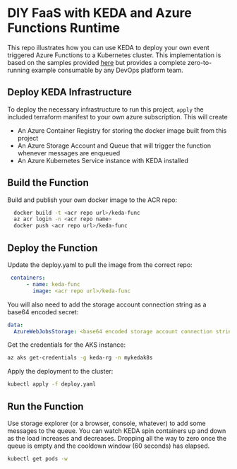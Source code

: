 # DIY FaaS with KEDA and Azure Functions Runtime

This repo illustrates how you can use KEDA to deploy your own event triggered Azure Functions to a Kubernetes cluster. This implementation is based on the samples provided [here](https://github.com/kedacore/sample-hello-world-azure-functions) but provides a complete zero-to-running example consumable by any DevOps platform team.

## Deploy KEDA Infrastructure

To deploy the necessary infrastructure to run this project, ```apply``` the included terraform manifest to your own azure subscription. This will create

- An Azure Container Registry for storing the docker image built from this project
- An Azure Storage Account and Queue that will trigger the function whenever messages are enqueued
- An Azure Kubernetes Service instance with KEDA installed

## Build the Function


Build and publish your own docker image to the ACR repo:

```sh
  docker build -t <acr repo url>/keda-func
  az acr login -n <acr repo name>
  docker push <acr repo url>/keda-func
```

## Deploy the Function

Update the deploy.yaml to pull the image from the correct repo:

```yaml
 containers:
      - name: keda-func
        image: <acr repo url>/keda-func
```

You will also need to add the storage account connection string as a base64 encoded secret:

```yaml
data:
  AzureWebJobsStorage: <base64 encoded storage account connection string>
```

Get the credentials for the AKS instance:

```sh
az aks get-credentials -g keda-rg -n mykedak8s
```

Apply the deployment to the cluster:

```sh
kubectl apply -f deploy.yaml
```

## Run the Function

Use storage explorer (or a browser, console, whatever) to add some messages to the queue.  You can watch KEDA spin containers up and down as the load increases and decreases. Dropping all the way to zero once the queue is empty and the cooldown window (60 seconds) has elapsed.

```sh
kubectl get pods -w
```